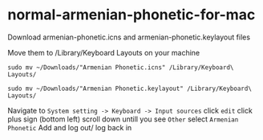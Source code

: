 # normal-armenian-phonetic-for-mac

Download armenian-phonetic.icns and armenian-phonetic.keylayout files

Move them to /Library/Keyboard Layouts on your machine

``sudo mv ~/Downloads/"Armenian Phonetic.icns" /Library/Keyboard\ Layouts/
``

``
sudo mv ~/Downloads/"Armenian Phonetic.keylayout" /Library/Keyboard\ Layouts/
``

Navigate to `System setting -> Keyboard -> Input sources` 
click `edit` click plus sign (bottom left) scroll down untill you see ``Other`` select `Armenian Phonetic` Add and log out/ log back in

